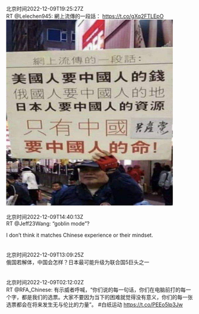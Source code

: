 北京时间2022-12-09T19:25:27Z<br>RT @Lelechen945: 網上流傳的一段話： https://t.co/gXq2FTLEpO<br><img src='/temp/image/2022/n-Month-12/1601176192115421184_0.jpg' width='450' height='500'><br><br>北京时间2022-12-09T14:40:13Z<br>RT @Jeff23Wang: “goblin mode”?

I don’t think it matches Chinese experience or their mindset.<br><br><br>北京时间2022-12-09T13:09:25Z<br>俄国若解体，中国会怎样？日本最可能升级为联合国5巨头之一<br><br><br>北京时间2022-12-09T02:12:02Z<br>RT @RFA_Chinese: 有示威者呼喊，“你们说的每一句话，你们在电脑前打的每一个字，都是我们的选票。大家不要因为当下的困难就觉得没有意义，你们的每一张选票都会在将来发生无与伦比的力量”。
#白纸运动   https://t.co/PEEo5lp3Jw<br><br><br>